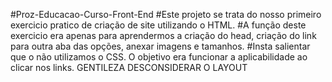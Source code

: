 ﻿#Proz-Educacao-Curso-Front-End
#Este projeto se trata do nosso primeiro exercicio pratico de criação de site utilizando o HTML.
#A função deste exercicio era apenas para aprendermos a criação do head, criação do link para outra aba das opções, anexar imagens e tamanhos.
#Insta salientar que o não utilizamos o CSS. O objetivo era funcionar a aplicabilidade ao clicar nos links.
GENTILEZA DESCONSIDERAR O LAYOUT
